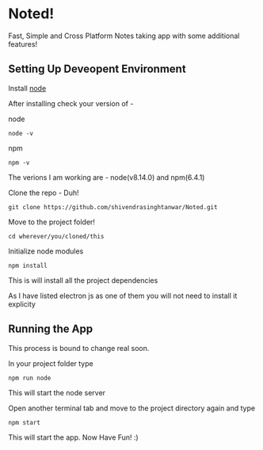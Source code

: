 # Noted!
Fast, Simple and Cross Platform Notes taking app with some additional features!

## Setting Up Deveopent Environment

Install [node](https://nodejs.org/en/)

After installing check your version of -

node 

    node -v
    
npm

    npm -v
    
The verions I am working are - node(v8.14.0) and npm(6.4.1)

Clone the repo - Duh!

    git clone https://github.com/shivendrasinghtanwar/Noted.git

Move to the project folder!

    cd wherever/you/cloned/this

Initialize node modules
    
    npm install
    
This is will install all the project dependencies 

As I have listed electron js as one of them you will not need to install it explicity

## Running the App

This process is bound to change real soon.

In your project folder type

    npm run node
    
This will start the node server

Open another terminal tab and move to the project directory again and type

    npm start
    
This will start the app. Now Have Fun! :)
